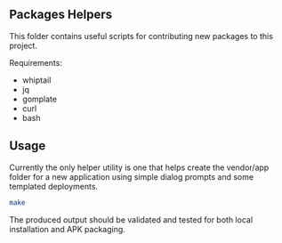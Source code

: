 ## Packages Helpers

This folder contains useful scripts for contributing new packages to this project.

Requirements:
- whiptail
- jq
- gomplate
- curl
- bash

## Usage

Currently the only helper utility is one that helps create the vendor/app folder for a new application using simple dialog prompts and some templated deployments.

```bash
make
```

The produced output should be validated and tested for both local installation and APK packaging.